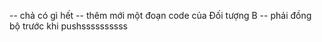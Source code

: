 -- chả có gì hết 
-- thêm mới một đoạn code của Đối tượng B 
-- phải đồng bộ trước khi pushssssssssss

